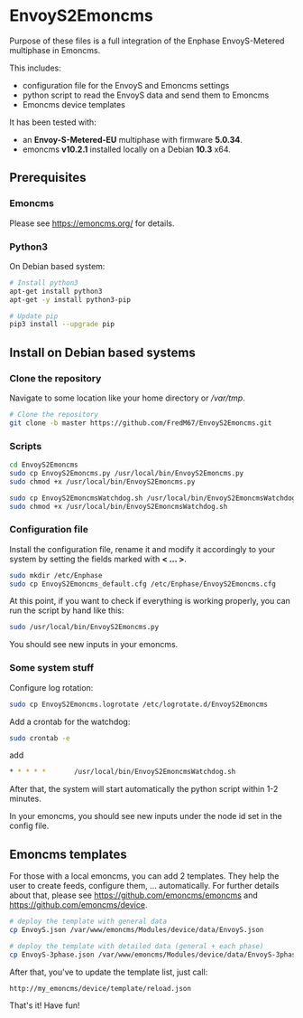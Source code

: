 # EnvoyS2Emoncms

Purpose of these files is a full integration of the Enphase EnvoyS-Metered multiphase in Emoncms.

This includes:
- configuration file for the EnvoyS and Emoncms settings
- python script to read the EnvoyS data and send them to Emoncms
- Emoncms device templates

It has been tested with:
- an **Envoy-S-Metered-EU** multiphase with firmware **5.0.34**.
- emoncms **v10.2.1** installed locally on a Debian **10.3** x64.

## Prerequisites

### Emoncms
Please see https://emoncms.org/ for details.

### Python3
On Debian based system:
```sh
# Install python3
apt-get install python3
apt-get -y install python3-pip

# Update pip
pip3 install --upgrade pip
```

## Install on Debian based systems

### Clone the repository ###
Navigate to some location like your home directory or */var/tmp*.
```sh
# Clone the repository
git clone -b master https://github.com/FredM67/EnvoyS2Emoncms.git
```
### Scripts ###
```sh
cd EnvoyS2Emoncms
sudo cp EnvoyS2Emoncms.py /usr/local/bin/EnvoyS2Emoncms.py
sudo chmod +x /usr/local/bin/EnvoyS2Emoncms.py

sudo cp EnvoyS2EmoncmsWatchdog.sh /usr/local/bin/EnvoyS2EmoncmsWatchdog.sh
sudo chmod +x /usr/local/bin/EnvoyS2EmoncmsWatchdog.sh
```

### Configuration file ###
Install the configuration file, rename it and modify it accordingly to your system by setting the fields marked with **< ... >**.
```sh
sudo mkdir /etc/Enphase
sudo cp EnvoyS2Emoncms_default.cfg /etc/Enphase/EnvoyS2Emoncms.cfg
```

At this point, if you want to check if everything is working properly, you can run the script by hand like this:
```sh
sudo /usr/local/bin/EnvoyS2Emoncms.py
```
You should see new inputs in your emoncms.

### Some system stuff ###
Configure log rotation:
```sh
sudo cp EnvoyS2Emoncms.logrotate /etc/logrotate.d/EnvoyS2Emoncms
```

Add a crontab for the watchdog:
```sh
sudo crontab -e
```
add
```sh
* * * * *       /usr/local/bin/EnvoyS2EmoncmsWatchdog.sh
```

After that, the system will start automatically the python script within 1-2 minutes.

In your emoncms, you should see new inputs under the node id set in the config file.

## Emoncms templates ##
For those with a local emoncms, you can add 2 templates. They help the user to create feeds, configure them, ... automatically.
For further details about that, please see https://github.com/emoncms/emoncms and https://github.com/emoncms/device.
```sh
# deploy the template with general data
cp EnvoyS.json /var/www/emoncms/Modules/device/data/EnvoyS.json

# deploy the template with detailed data (general + each phase)
cp EnvoyS-3phase.json /var/www/emoncms/Modules/device/data/EnvoyS-3phase.json
```
After that, you've to update the template list, just call:
```
http://my_emoncms/device/template/reload.json
```
That's it!
Have fun!